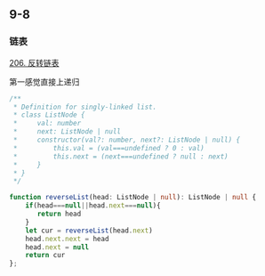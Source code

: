 ## 9-8

### 链表

[206. 反转链表](https://leetcode.cn/problems/reverse-linked-list/)

第一感觉直接上递归

```ts
/**
 * Definition for singly-linked list.
 * class ListNode {
 *     val: number
 *     next: ListNode | null
 *     constructor(val?: number, next?: ListNode | null) {
 *         this.val = (val===undefined ? 0 : val)
 *         this.next = (next===undefined ? null : next)
 *     }
 * }
 */

function reverseList(head: ListNode | null): ListNode | null {
    if(head===null||head.next===null){
       return head
    }
    let cur = reverseList(head.next)
    head.next.next = head
    head.next = null
    return cur
};
```

